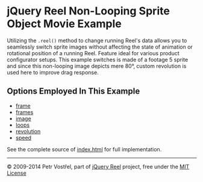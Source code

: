 jQuery Reel Non-Looping Sprite Object Movie Example
===================================================

Utilizing the `.reel()` method to change running Reel's data allows you to
seamlessly switch sprite images without affecting the state of animation or
rotational position of a running Reel. Feature ideal for various product
configurator setups. This example switches is made of a footage 5 sprite
and since this non-looping image depicts mere 80°, custom revolution is used
here to improve drag response.


Options Employed In This Example
--------------------------------

- [frame](http://reel360.org/reel#frame)
- [frames](http://reel360.org/reel#frames)
- [image](http://reel360.org/reel#image)
- [loops](http://reel360.org/reel#loops)
- [revolution](http://reel360.org/reel#revolution)
- [speed](http://reel360.org/reel#speed)

See the complete source of [index.html](index.html) for full
implementation.


---
&copy; 2009-2014 Petr Vostřel, part of [jQuery Reel][reel] project, free under the [MIT License][license]



[reel]:http://reel360.org
[license]:https://raw.github.com/introquest/jquery.reel/master/LICENSE.txt
